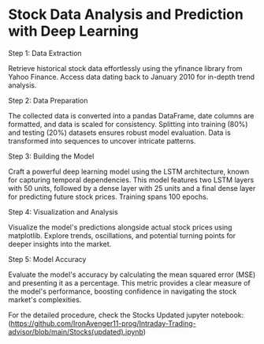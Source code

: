 # Stock Data Analysis and Prediction with Deep Learning

Step 1: Data Extraction

Retrieve historical stock data effortlessly using the yfinance library from Yahoo Finance. Access data dating back to January 2010 for in-depth trend analysis.

Step 2: Data Preparation

The collected data is converted into a pandas DataFrame, date columns are formatted, and data is scaled for consistency. Splitting into training (80%) and testing (20%) datasets ensures robust model evaluation. Data is transformed into sequences to uncover intricate patterns.

Step 3: Building the Model

Craft a powerful deep learning model using the LSTM architecture, known for capturing temporal dependencies. This model features two LSTM layers with 50 units, followed by a dense layer with 25 units and a final dense layer for predicting future stock prices. Training spans 100 epochs.

Step 4: Visualization and Analysis

Visualize the model's predictions alongside actual stock prices using matplotlib. Explore trends, oscillations, and potential turning points for deeper insights into the market.

Step 5: Model Accuracy

Evaluate the model's accuracy by calculating the mean squared error (MSE) and presenting it as a percentage. This metric provides a clear measure of the model's performance, boosting confidence in navigating the stock market's complexities.

For the detailed procedure, check the Stocks Updated jupyter notebook: (https://github.com/IronAvenger11-prog/Intraday-Trading-advisor/blob/main/Stocks(updated).ipynb)
```
